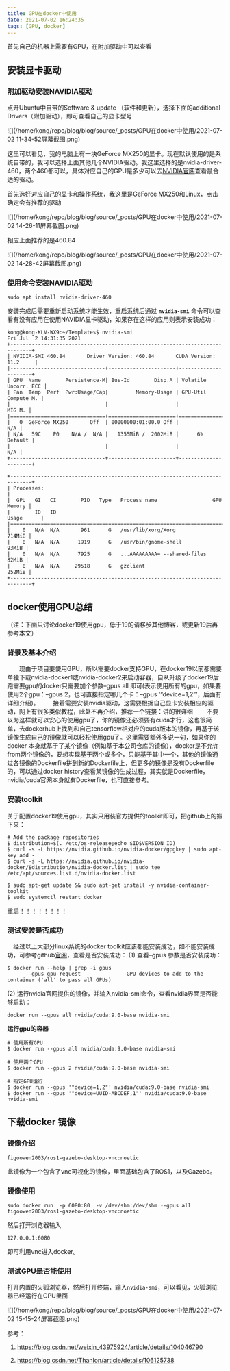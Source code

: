 ```yaml
---
title: GPU在docker中使用
date: 2021-07-02 16:24:35
tags: [GPU, docker]
---
```


首先自己的机器上需要有GPU，在附加驱动中可以查看

## 安装显卡驱动

### 附加驱动安装NAVIDIA驱动

点开Ubuntu中自带的Software & update （软件和更新），选择下面的additional Drivers（附加驱动），即可查看自己的显卡型号

![](/home/kong/repo/blog/blog/source/_posts/GPU在docker中使用/2021-07-02 11-34-52屏幕截图.png)

这里可以看见，我的电脑上有一块GeForce MX250的显卡。现在默认使用的是系统自带的，我可以选择上面其他几个NVIDIA驱动。我这里选择的是nvidia-driver-460，两个460都可以，具体对应自己的GPU是多少可以去[NVIDIA官网](https://www.nvidia.com/Download/index.aspx#)查看最合适的驱动。

首先选好对应自己的显卡和操作系统，我这里是GeForce MX250和Linux，点击确定会有推荐的驱动

![](/home/kong/repo/blog/blog/source/_posts/GPU在docker中使用/2021-07-02 14-26-11屏幕截图.png)

相应上面推荐的是460.84

![](/home/kong/repo/blog/blog/source/_posts/GPU在docker中使用/2021-07-02 14-28-42屏幕截图.png)



### 使用命令安装NAVIDIA驱动

```
sudo apt install nvidia-driver-460
```

安装完成后需要重新启动系统才能生效，重启系统后通过 **`nvidia-smi`** 命令可以查看有没有应用在使用NAVIDIA显卡驱动，如果存在这样的应用则表示安装成功：

```
kong@kong-KLV-WX9:~/Templates$ nvidia-smi 
Fri Jul  2 14:31:35 2021       
+-----------------------------------------------------------------------------+
| NVIDIA-SMI 460.84       Driver Version: 460.84       CUDA Version: 11.2     |
|-------------------------------+----------------------+----------------------+
| GPU  Name        Persistence-M| Bus-Id        Disp.A | Volatile Uncorr. ECC |
| Fan  Temp  Perf  Pwr:Usage/Cap|         Memory-Usage | GPU-Util  Compute M. |
|                               |                      |               MIG M. |
|===============================+======================+======================|
|   0  GeForce MX250       Off  | 00000000:01:00.0 Off |                  N/A |
| N/A   59C    P0    N/A /  N/A |   1355MiB /  2002MiB |      6%      Default |
|                               |                      |                  N/A |
+-------------------------------+----------------------+----------------------+
                                                                               
+-----------------------------------------------------------------------------+
| Processes:                                                                  |
|  GPU   GI   CI        PID   Type   Process name                  GPU Memory |
|        ID   ID                                                   Usage      |
|=============================================================================|
|    0   N/A  N/A       961      G   /usr/lib/xorg/Xorg                714MiB |
|    0   N/A  N/A      1919      G   /usr/bin/gnome-shell               93MiB |
|    0   N/A  N/A      7925      G   ...AAAAAAAAA= --shared-files       82MiB |
|    0   N/A  N/A     29518      G   gzclient                          252MiB |
+-----------------------------------------------------------------------------+
```



## docker使用GPU总结

（注：下面只讨论docker19使用gpu，低于19的请移步其他博客，或更新19后再参考本文）

### 背景及基本介绍

  现由于项目要使用GPU，所以需要docker支持GPU，在docker19以前都需要单独下载nvidia-docker1或nvidia-docker2来启动容器，自从升级了docker19后跑需要gpu的docker只需要加个参数–gpus all 即可(表示使用所有的gpu，如果要使用2个gpu：–gpus 2，也可直接指定哪几个卡：–gpus ‘“device=1,2”’，后面有详细介绍)。
  接着需要安装nvidia驱动，这需要根据自己显卡安装相应的驱动，网上有很多类似教程，此处不再介绍，推荐一个链接：讲的很详细
  不要以为这样就可以安心的使用gpu了，你的镜像还必须要有cuda才行，这也很简单，去dockerhub上找到和自己tensorflow相对应的cuda版本的镜像，再基于该镜像生成自己的镜像就可以轻松使用gpu了。这里需要额外多说一句，如果你的docker 本身就基于了某个镜像（例如基于本公司仓库的镜像），docker是不允许from两个镜像的，要想实现基于两个或多个，只能基于其中一个，其他的镜像通过各镜像的Dockerfile拼到新的Dockerfile上，但更多的镜像是没有Dockerfile的，可以通过docker history查看某镜像的生成过程，其实就是Dockerfile，nvidia/cuda官网本身就有Dockerfile，也可直接参考。

### 安装toolkit

关于配置docker19使用gpu，其实只用装官方提供的toolkit即可，把github上的搬下来：

```
# Add the package repositories
$ distribution=$(. /etc/os-release;echo $ID$VERSION_ID)
$ curl -s -L https://nvidia.github.io/nvidia-docker/gpgkey | sudo apt-key add -
$ curl -s -L https://nvidia.github.io/nvidia-docker/$distribution/nvidia-docker.list | sudo tee /etc/apt/sources.list.d/nvidia-docker.list

$ sudo apt-get update && sudo apt-get install -y nvidia-container-toolkit
$ sudo systemctl restart docker
```

重启！！！！！！！！

### 测试安装是否成功 

 经过以上大部分linux系统的docker toolkit应该都能安装成功，如不能安装成功，可参考github[官网](https://github.com/NVIDIA/nvidia-docker)，查看是否安装成功：
(1) 查看–gpus 参数是否安装成功：

```
$ docker run --help | grep -i gpus
      --gpus gpu-request               GPU devices to add to the container ('all' to pass all GPUs)
```

(2) 运行nvidia官网提供的镜像，并输入nvidia-smi命令，查看nvidia界面是否能够启动：

```
docker run --gpus all nvidia/cuda:9.0-base nvidia-smi
```

**运行gpu的容器**

```
# 使用所有GPU
$ docker run --gpus all nvidia/cuda:9.0-base nvidia-smi

# 使用两个GPU
$ docker run --gpus 2 nvidia/cuda:9.0-base nvidia-smi

# 指定GPU运行
$ docker run --gpus '"device=1,2"' nvidia/cuda:9.0-base nvidia-smi
$ docker run --gpus '"device=UUID-ABCDEF,1"' nvidia/cuda:9.0-base nvidia-smi

```



## 下载docker 镜像

### 镜像介绍

```
figoowen2003/ros1-gazebo-desktop-vnc:noetic
```

此镜像为一个包含了vnc可视化的镜像，里面基础包含了ROS1，以及Gazebo。



### 镜像使用

```
sudo docker run  -p 6080:80  -v /dev/shm:/dev/shm --gpus all figoowen2003/ros1-gazebo-desktop-vnc:noetic
```

然后打开浏览器输入

```
127.0.0.1:6080
```

即可利用vnc进入docker。



### 测试GPU是否能使用

打开内置的火狐浏览器，然后打开终端，输入`nvidia-smi`，可以看见，火狐浏览器已经运行在GPU里面

![](/home/kong/repo/blog/blog/source/_posts/GPU在docker中使用/2021-07-02 15-15-24屏幕截图.png)



参考：

1. https://blog.csdn.net/weixin_43975924/article/details/104046790

2. https://blog.csdn.net/Thanlon/article/details/106125738